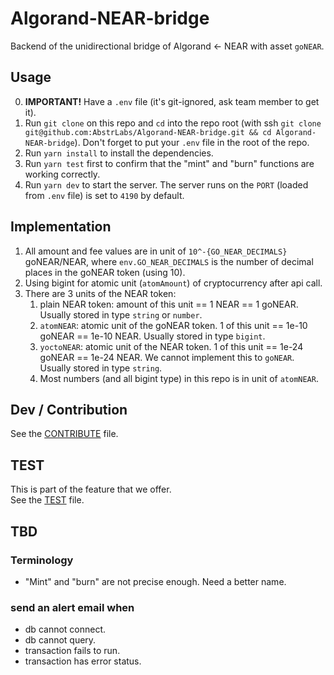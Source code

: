 # Algorand-NEAR-bridge

Backend of the unidirectional bridge of Algorand <- NEAR with asset `goNEAR`.

## Usage

0. **IMPORTANT!** Have a `.env` file (it's git-ignored, ask team member to get it).
1. Run `git clone` on this repo and `cd` into the repo root (with ssh `git clone git@github.com:AbstrLabs/Algorand-NEAR-bridge.git && cd Algorand-NEAR-bridge`). Don't forget to put your `.env` file in the root of the repo.
2. Run `yarn install` to install the dependencies.
3. Run `yarn test` first to confirm that the "mint" and "burn" functions are working correctly.
4. Run `yarn dev` to start the server. The server runs on the `PORT` (loaded from `.env` file) is set to `4190` by default.

## Implementation

1. All amount and fee values are in unit of `10^-{GO_NEAR_DECIMALS}` goNEAR/NEAR, where `env.GO_NEAR_DECIMALS` is the number of decimal places in the goNEAR token (using 10).
2. Using bigint for atomic unit (`atomAmount`) of cryptocurrency after api call.
3. There are 3 units of the NEAR token:
   1. plain NEAR token: amount of this unit == 1 NEAR == 1 goNEAR. Usually stored in type `string` or `number`.
   2. `atomNEAR`: atomic unit of the goNEAR token. 1 of this unit == 1e-10 goNEAR == 1e-10 NEAR. Usually stored in type `bigint`.
   3. `yoctoNEAR`: atomic unit of the NEAR token. 1 of this unit == 1e-24 goNEAR == 1e-24 NEAR. We cannot implement this to `goNEAR`. Usually stored in type `string`.
   4. Most numbers (and all bigint type) in this repo is in unit of `atomNEAR`.

## Dev / Contribution

See the [CONTRIBUTE](CONTRIBUTE.md) file.

## TEST

This is part of the feature that we offer.  
See the [TEST](./docs/TEST.md) file.

## TBD

### Terminology

- "Mint" and "burn" are not precise enough. Need a better name.

### send an alert email when

- db cannot connect.
- db cannot query.
- transaction fails to run.
- transaction has error status.
